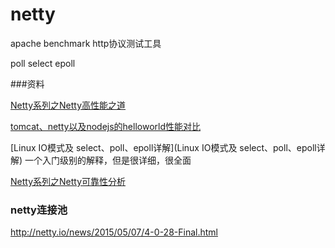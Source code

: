 # netty

apache benchmark http协议测试工具

poll select epoll


###资料

[Netty系列之Netty高性能之道](http://www.infoq.com/cn/articles/netty-high-performance)

[tomcat、netty以及nodejs的helloworld性能对比](http://my.oschina.net/lifeofpi/blog/120210?fromerr=nmwRKyCT)

[Linux IO模式及 select、poll、epoll详解](Linux IO模式及 select、poll、epoll详解)  一个入门级别的解释，但是很详细，很全面

[Netty系列之Netty可靠性分析](http://www.infoq.com/cn/articles/netty-reliability)

### netty连接池
http://netty.io/news/2015/05/07/4-0-28-Final.html